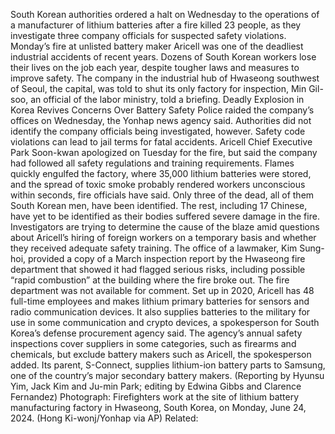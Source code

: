 South Korean authorities ordered a halt on Wednesday to the operations of a manufacturer of lithium batteries after a fire killed 23 people, as they investigate three company officials for suspected safety violations.
Monday’s fire at unlisted battery maker Aricell was one of the deadliest industrial accidents of recent years. Dozens of South Korean workers lose their lives on the job each year, despite tougher laws and measures to improve safety.
The company in the industrial hub of Hwaseong southwest of Seoul, the capital, was told to shut its only factory for inspection, Min Gil-soo, an official of the labor ministry, told a briefing.
Deadly Explosion in Korea Revives Concerns Over Battery Safety
Police raided the company’s offices on Wednesday, the Yonhap news agency said. Authorities did not identify the company officials being investigated, however. Safety code violations can lead to jail terms for fatal accidents.
Aricell Chief Executive Park Soon-kwan apologized on Tuesday for the fire, but said the company had followed all safety regulations and training requirements.
Flames quickly engulfed the factory, where 35,000 lithium batteries were stored, and the spread of toxic smoke probably rendered workers unconscious within seconds, fire officials have said.
Only three of the dead, all of them South Korean men, have been identified. The rest, including 17 Chinese, have yet to be identified as their bodies suffered severe damage in the fire.
Investigators are trying to determine the cause of the blaze amid questions about Aricell’s hiring of foreign workers on a temporary basis and whether they received adequate safety training.
The office of a lawmaker, Kim Sung-hoi, provided a copy of a March inspection report by the Hwaseong fire department that showed it had flagged serious risks, including possible “rapid combustion” at the building where the fire broke out.
The fire department was not available for comment.
Set up in 2020, Aricell has 48 full-time employees and makes lithium primary batteries for sensors and radio communication devices.
It also supplies batteries to the military for use in some communication and crypto devices, a spokesperson for South Korea’s defense procurement agency said.
The agency’s annual safety inspections cover suppliers in some categories, such as firearms and chemicals, but exclude battery makers such as Aricell, the spokesperson added.
Its parent, S-Connect, supplies lithium-ion battery parts to Samsung, one of the country’s major secondary battery makers.
(Reporting by Hyunsu Yim, Jack Kim and Ju-min Park; editing by Edwina Gibbs and Clarence Fernandez)
Photograph: Firefighters work at the site of lithium battery manufacturing factory in Hwaseong, South Korea, on Monday, June 24, 2024. (Hong Ki-wonj/Yonhap via AP)
Related: